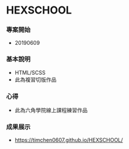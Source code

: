 # HEXSCHOOL

### 專案開始

- 20190609

### 基本說明

- HTML/SCSS
- 此為複習切版作品

### 心得

- 此為六角學院線上課程練習作品

### 成果展示

- https://timchen0607.github.io/HEXSCHOOL/
